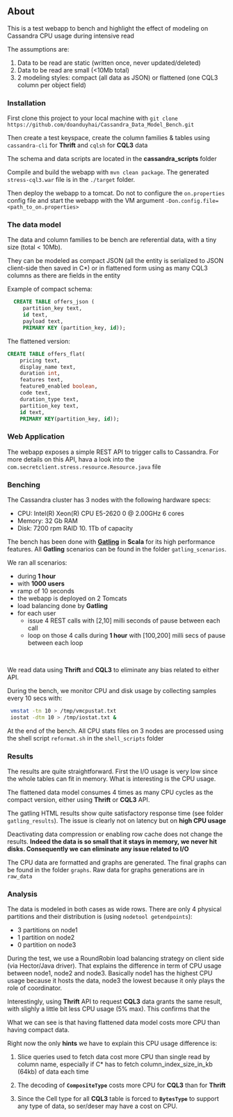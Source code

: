 ## About

 This is a test webapp to bench and highlight the effect of modeling on Cassandra CPU usage during intensive read

 The assumptions are:

 1. Data to be read are static (written once, never updated/deleted)
 2. Data to be read are small (<10Mb total)
 3. 2 modeling styles: compact (all data as JSON) or flattened (one CQL3 column per object field)

### Installation

 First clone this project to your local machine with `git clone https://github.com/doanduyhai/Cassandra_Data_Model_Bench.git`

 Then create a test keyspace, create the column families & tables using `cassandra-cli` for **Thrift**
 and `cqlsh` for **CQL3** data

 The schema and data scripts are located in the **cassandra_scripts** folder

 Compile and build the webapp with  `mvn clean package`. The generated `stress-cql3.war` file is in
 the `./target` folder.

 Then deploy the webapp to a tomcat. Do not to configure the `on.properties` config file and start the webapp
 with the VM argument `-Don.config.file=<path_to_on.properties>`

### The data model

 The data and column families to be bench are referential data, with a tiny size (total < 10Mb).

 They can be modeled as compact JSON (all the entity is serialized to JSON client-side then saved in C*)
 or in flattened form using as many CQL3 columns as there are fields in the entity

 Example of compact schema:

 ```sql
   CREATE TABLE offers_json (
      partition_key text,
      id text,
      payload text,
      PRIMARY KEY (partition_key, id));
 ```

 The flattened version:

  ```sql
  CREATE TABLE offers_flat(
      pricing text,
      display_name text,
      duration int,
      features text,
      feature0_enabled boolean,
      code text,
      duration_type text,
      partition_key text,
      id text,
      PRIMARY KEY(partition_key, id));
  ```

### Web Application

  The webapp exposes a simple REST API to trigger calls to Cassandra.
  For more details on this API, hava a look into the `com.secretclient.stress.resource.Resource.java` file

### Benching

  The Cassandra cluster has 3 nodes with the following hardware specs:

  * CPU: Intel(R) Xeon(R) CPU E5-2620 0 @ 2.00GHz 6 cores
  * Memory: 32 Gb RAM
  * Disk: 7200 rpm RAID 10. 1Tb of capacity

The bench has been done with **[Gatling]** in **Scala** for its high performance features.
 All **Gatling** scenarios can be found in the folder `gatling_scenarios`.

We ran all scenarios:

 * during **1 hour**
 * with **1000 users**
 * ramp of 10 seconds
 * the webapp is deployed on 2 Tomcats
 * load balancing done by **Gatling**
 * for each user
     * issue 4 REST calls with [2,10] milli seconds of pause between each call
     * loop on those 4 calls during **1 hour** with [100,200] milli secs of pause between each loop


<br/>

We read data using **Thrift** and **CQL3** to eliminate any bias related to either API.

 During the bench, we monitor CPU and disk usage by collecting samples every 10 secs with:

 ```bash
  vmstat -tn 10 > /tmp/vmcpustat.txt
  iostat -dtm 10 > /tmp/iostat.txt &
 ```
 At the end of the bench. All CPU stats files on 3 nodes are processed using the shell script
 `reformat.sh` in the `shell_scripts` folder

### Results

 The results are quite straightforward. First the I/O usage is very low since the whole tables
 can fit in memory. What is interesting is the CPU usage.

 The flattened data model consumes 4 times as many CPU cycles as the compact version, either using
 **Thrift** or **CQL3** API.

 The gatling HTML results show quite satisfactory response time (see folder `gatling_results`).
 The issue is clearly not on latency but on **high CPU usage**

 Deactivating data compression or enabling row cache does not change the results. **Indeed the data is so small that it
 stays in memory, we never hit disks. Consequently we can eliminate any issue related to I/O**

 The CPU data are formatted and graphs are generated. The final graphs can be found in the folder
 `graphs`. Raw data for graphs generations are in `raw_data`


### Analysis

 The data is modeled in both cases as wide rows. There are only 4 physical partitions and their distribution is (using `nodetool getendpoints`):

  * 3 partitions on node1
  * 1 partition on node2
  * 0 partition on node3

During the test, we use a RoundRobin load balancing strategy on client side (via Hector/Java driver).
 That explains the difference in term of CPU usage between node1, node2 and node3.
 Basically node1 has the highest CPU usage because it hosts the data, node3 the lowest because it only plays the role of coordinator.

 Interestingly, using **Thrift** API to request **CQL3** data grants the same result, with slighly a little bit less CPU usage (5% max). This
 confirms that the

 What we can see is that having flattened data model costs more CPU than having compact data.

 Right now the only **hints** we have to explain this CPU usage difference is:

 1. Slice queries used to fetch data cost more CPU than single read by column name, especially if C* has to fetch
 column_index_size_in_kb (64kb) of data each time

 2. The decoding of **`CompositeType`** costs more CPU for **CQL3** than for **Thrift**

 3. Since the Cell type for all **CQL3** table is forced to **`BytesType`** to support any type of data, so ser/deser may have a cost on CPU.



[Gatling]: https://github.com/excilys/gatling
